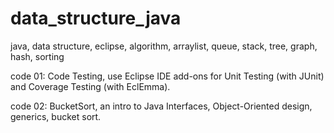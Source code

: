 # data_structure_java
java, data structure, eclipse, algorithm, arraylist, queue, stack, tree, graph, hash, sorting

code 01:
Code Testing, use Eclipse IDE add-ons for Unit Testing (with JUnit) and Coverage Testing (with EclEmma).

code 02:
BucketSort, an intro to Java Interfaces, Object-Oriented design, generics, bucket sort.

